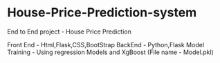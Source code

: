# House-Price-Prediction-system
End to End project - House Price Prediction 



Front End - Html,Flask,CSS,BootStrap
BackEnd - Python,Flask
Model Training - Using regression Models and XgBoost (File  name - Model.pkl)

